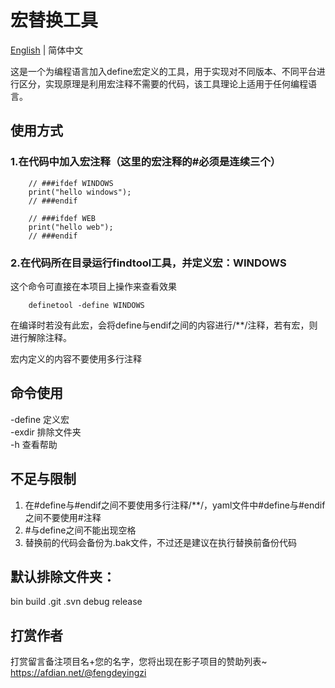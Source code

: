 # 宏替换工具
[English](README-EN.md) | 简体中文

这是一个为编程语言加入define宏定义的工具，用于实现对不同版本、不同平台进行区分，实现原理是利用宏注释不需要的代码，该工具理论上适用于任何编程语言。  

## 使用方式
### 1.在代码中加入宏注释（这里的宏注释的#必须是连续三个）
```
    // ###ifdef WINDOWS
    print("hello windows");
    // ###endif

    // ###ifdef WEB
    print("hello web");
    // ###endif
```
### 2.在代码所在目录运行findtool工具，并定义宏：WINDOWS
这个命令可直接在本项目上操作来查看效果
```
    definetool -define WINDOWS 
```

在编译时若没有此宏，会将define与endif之间的内容进行/**/注释，若有宏，则进行解除注释。

宏内定义的内容不要使用多行注释


## 命令使用
-define 定义宏  
-exdir 排除文件夹  
-h 查看帮助  

## 不足与限制
1. 在#define与#endif之间不要使用多行注释/**/，yaml文件中#define与#endif之间不要使用#注释
2. #与define之间不能出现空格
3. 替换前的代码会备份为.bak文件，不过还是建议在执行替换前备份代码

## 默认排除文件夹：  
bin build .git .svn debug release

## 打赏作者
打赏留言备注项目名+您的名字，您将出现在影子项目的赞助列表~
https://afdian.net/@fengdeyingzi
